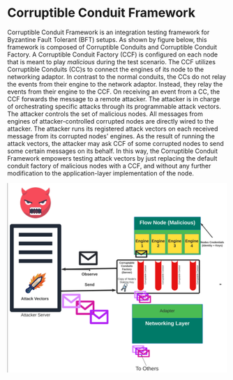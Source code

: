 # Corruptible Conduit Framework

Corruptible Conduit Framework is an integration testing framework for Byzantine Fault Tolerant (BFT) setups.
As shown by figure below, this framework is composed of Corruptible Conduits and Corruptible Conduit Factory.
A Corruptible Conduit Factory (CCF) is configured on each node that is meant to play _malicious_ during the test scenario. 
The CCF utilizes Corruptible Conduits (CC)s to connect the engines of its node to the networking adaptor.
In contrast to the normal conduits, the CCs do not relay the events from their engine to the network adaptor. 
Instead, they relay the events from their engine to the CCF. On receiving an event from a CC, the CCF forwards 
the message to a remote attacker. The attacker is in charge of orchestrating specific attacks through its 
programmable attack vectors. The attacker controls the set of malicious nodes. 
All messages from engines of attacker-controlled corrupted nodes are directly wired to the attacker. 
The attacker runs its registered attack vectors on each received message from its corrupted nodes' engines. 
As the result of running the attack vectors, the attacker may ask CCF of some corrupted nodes to send some certain messages on its behalf.
In this way, the Corruptible Conduit Framework empowers testing attack vectors by just replacing the default conduit factory of malicious nodes
with a CCF, and without any further modification to the application-layer implementation of the node. 

![Corruptible Conduit Framework](/insecure/corruptible/corruptible.png)